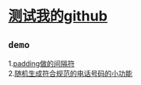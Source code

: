 # [测试我的github](https://github.com/MicahZJ/htmlStudy "悬停显示")  
## `demo`
1.[padding做的间隔符](http://htmlpreview.github.io/?https://github.com/MicahZJ/htmlStudy/blob/master/test.html "padding")<br>
2.[随机生成符合规范的电话号码的小功能](http://htmlpreview.github.io/?https://github.com/MicahZJ/htmlStudy/blob/master/roundCreatePhone.html "round")<br> 
